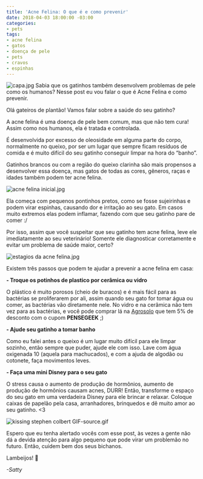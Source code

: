 ```yaml
---
title: 'Acne Felina: O que é e como prevenir'
date: 2018-04-03 18:00:00 -03:00
categories:
- pets
tags:
- acne felina
- gatos
- doença de pele
- pets
- cravos
- espinhas
---
```


![capa.jpg](/uploads/capa.jpg)
Sabia que os gatinhos também desenvolvem problemas de pele como os humanos? Nesse post eu vou falar o que é Acne Felina e como prevenir.

Olá gateiros de plantão! Vamos falar sobre a saúde do seu gatinho?

A acne felina é uma doença de pele bem comum, mas que não tem cura! Assim como nos humanos, ela é tratada e controlada. 

É desenvolvida por excesso de oleosidade em alguma parte do corpo, normalmente no queixo, por ser um lugar que sempre ficam resíduos de comida e é muito difícil do seu gatinho conseguir limpar na hora do “banho”.

Gatinhos brancos ou com a região do queixo clarinha são mais propensos a desenvolver essa doença, mas gatos de todas as cores, gêneros, raças e idades também podem ter acne felina. 

![acne felina inicial.jpg](/uploads/acne%20felina%20inicial.jpg)

Ela começa com pequenos pontinhos pretos, como se fosse sujeirinhas e podem virar espinhas, causando dor e irritação ao seu gato. Em casos muito extremos elas podem inflamar, fazendo com que seu gatinho pare de comer :/

Por isso, assim que você suspeitar que seu gatinho tem acne felina, leve ele imediatamente ao seu veterinário! Somente ele diagnosticar corretamente e evitar um problema de saúde maior, certo? 

![estagios da acne felina.jpg](/uploads/estagios%20da%20acne%20felina.jpg)

Existem três passos que podem te ajudar a prevenir a acne felina em casa:

**- Troque os potinhos de plastico por cerâmica ou vidro**

O plástico é muito porosos (cheio de buracos) e é mais fácil para as bactérias se proliferarem por ali, assim quando seu gato for tomar água ou comer, as bactérias vão diretamente nele. No vidro e na cerâmica não tem vez para as bactérias, e você pode comprar lá na [Agrosolo](https://www.agrosolo.com.br/) que tem 5% de desconto com o cupom **PENSEGEEK** ;)

**- Ajude seu gatinho a tomar banho**

Como eu falei antes o queixo é um lugar muito difícil para ele limpar sozinho, então sempre que puder, ajude ele com isso. Lave com água oxigenada 10 (aquela para machucados), e com a ajuda de algodão ou cotonete, faça movimentos leves. 

**- Faça uma mini Disney para o seu gato**

O stress causa o aumento de produção de hormônios, aumento de produção de hormônios causam acnes, DURR! Então, transforme o espaço do seu gato em uma verdadeira Disney para ele brincar e relaxar. Coloque caixas de papelão pela casa, arranhadores, brinquedos e dê muito amor ao seu gatinho. <3 

![kissing stephen colbert GIF-source.gif](/uploads/kissing%20stephen%20colbert%20GIF-source.gif)

Espero que eu tenha alertado vocês com esse post, às vezes a gente não dá a devida atenção para algo pequeno que pode virar um problemão no futuro. Então, cuidem bem dos seus bichanos. 

Lambeijos! 💋

*-Satty*

